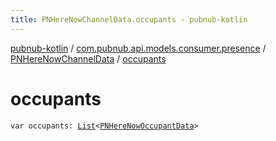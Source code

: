 ```yaml
---
title: PNHereNowChannelData.occupants - pubnub-kotlin
---
```


[pubnub-kotlin](../../index.html) / [com.pubnub.api.models.consumer.presence](../index.html) / [PNHereNowChannelData](index.html) / [occupants](./occupants.html)

# occupants

`var occupants: `[`List`](https://kotlinlang.org/api/latest/jvm/stdlib/kotlin.collections/-list/index.html)`<`[`PNHereNowOccupantData`](../-p-n-here-now-occupant-data/index.html)`>`